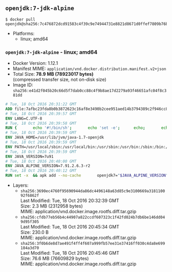 ## `openjdk:7-jdk-alpine`

```console
$ docker pull openjdk@sha256:7c476872dcd91583c4f39c9e74944731e8821d8671d0ffef7809b76b1fe34683
```

-	Platforms:
	-	linux; amd64

### `openjdk:7-jdk-alpine` - linux; amd64

-	Docker Version: 1.12.1
-	Manifest MIME: `application/vnd.docker.distribution.manifest.v2+json`
-	Total Size: **78.9 MB (78923017 bytes)**  
	(compressed transfer size, not on-disk size)
-	Image ID: `sha256:e41d2f045b20c66d5f7dab0cc88c4f9b8ae17d2279a93f46651afc04f8c381dd`

```dockerfile
# Tue, 18 Oct 2016 20:31:22 GMT
ADD file:7afbc23fda8b0b3872623c16af8e3490b2cee951aed14b3794389c2f946cc8c7 in / 
# Tue, 18 Oct 2016 20:39:57 GMT
ENV LANG=C.UTF-8
# Tue, 18 Oct 2016 20:39:58 GMT
RUN { 		echo '#!/bin/sh'; 		echo 'set -e'; 		echo; 		echo 'dirname "$(dirname "$(readlink -f "$(which javac || which java)")")"'; 	} > /usr/local/bin/docker-java-home 	&& chmod +x /usr/local/bin/docker-java-home
# Tue, 18 Oct 2016 20:39:59 GMT
ENV JAVA_HOME=/usr/lib/jvm/java-1.7-openjdk
# Tue, 18 Oct 2016 20:39:59 GMT
ENV PATH=/usr/local/sbin:/usr/local/bin:/usr/sbin:/usr/bin:/sbin:/bin:/usr/lib/jvm/java-1.7-openjdk/jre/bin:/usr/lib/jvm/java-1.7-openjdk/bin
# Tue, 18 Oct 2016 20:39:59 GMT
ENV JAVA_VERSION=7u91
# Tue, 18 Oct 2016 20:40:00 GMT
ENV JAVA_ALPINE_VERSION=7.91.2.6.3-r2
# Tue, 18 Oct 2016 20:40:12 GMT
RUN set -x 	&& apk add --no-cache 		openjdk7="$JAVA_ALPINE_VERSION" 	&& [ "$JAVA_HOME" = "$(docker-java-home)" ]
```

-	Layers:
	-	`sha256:3690ec4760f95690944da86dc4496148a63d85c9e3100669a318110092f6862f`  
		Last Modified: Tue, 18 Oct 2016 20:32:39 GMT  
		Size: 2.3 MB (2312958 bytes)  
		MIME: application/vnd.docker.image.rootfs.diff.tar.gzip
	-	`sha256:cfdb77eb56b4c44907a822ccdf607323c1f42fd024b7db6be146dd049d95f305`  
		Last Modified: Tue, 18 Oct 2016 20:45:34 GMT  
		Size: 230.0 B  
		MIME: application/vnd.docker.image.rootfs.diff.tar.gzip
	-	`sha256:3f0b6de8d7ae491f4ff4f607a999fb57ee31e37416ff030c4da8e699184a3d70`  
		Last Modified: Tue, 18 Oct 2016 20:45:46 GMT  
		Size: 76.6 MB (76609829 bytes)  
		MIME: application/vnd.docker.image.rootfs.diff.tar.gzip
